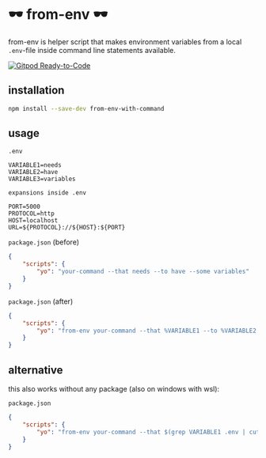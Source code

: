 # 🕶 from-env 🕶

from-env is helper script that makes environment variables from a local ``.env``-file inside command line statements available.

[![Gitpod Ready-to-Code](https://img.shields.io/badge/Gitpod-Ready--to--Code-blue?logo=gitpod)](https://gitpod.io/#https://github.com/khuongduybui/from-env) 

## installation

```bash
npm install --save-dev from-env-with-command
```

## usage

``.env``
```.env
VARIABLE1=needs
VARIABLE2=have
VARIABLE3=variables
```

``expansions inside .env``
```.env
PORT=5000
PROTOCOL=http
HOST=localhost
URL=${PROTOCOL}://${HOST}:${PORT}
```

```package.json``` (before)
```json
{
    "scripts": {
        "yo": "your-command --that needs --to have --some variables"
    }
}
```

```package.json``` (after)
```json
{
    "scripts": {
        "yo": "from-env your-command --that %VARIABLE1 --to %VARIABLE2 --some %VARIABLE3"
    }
}
```

## alternative

this also works without any package (also on windows with wsl):

```package.json```
```json
{
    "scripts": {
        "yo": "from-env your-command --that $(grep VARIABLE1 .env | cut -d '=' -f2) --to $(grep VARIABLE2 .env | cut -d '=' -f2) --some $(grep VARIABLE3 .env | cut -d '=' -f2)"
    }
}
```

